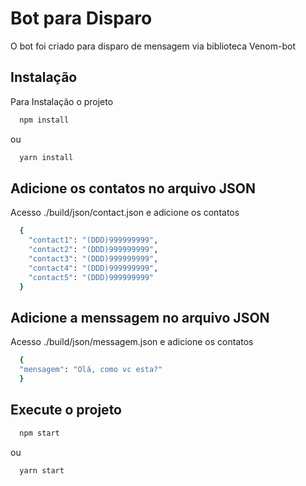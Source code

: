 
# Bot para Disparo

O bot foi criado para disparo de mensagem via biblioteca Venom-bot

## Instalação

Para Instalação o projeto

```bash
  npm install
```
ou

```bash
  yarn install
```

## Adicione os contatos no arquivo JSON

Acesso ./build/json/contact.json e adicione os contatos

```bash
  {
    "contact1": "(DDD)999999999",
    "contact2": "(DDD)999999999",
    "contact3": "(DDD)999999999",
    "contact4": "(DDD)999999999",
    "contact5": "(DDD)999999999" 
  }
```

## Adicione a menssagem no arquivo JSON

Acesso ./build/json/messagem.json e adicione os contatos

```bash
  {
  "mensagem": "Olá, como vc esta?"
  }

```

## Execute o projeto

```bash
  npm start
```
ou

```bash
  yarn start
```
